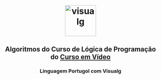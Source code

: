 <h1 align="center">
  <img src="https://dashboard.snapcraft.io/site_media/appmedia/2019/12/visualg.png" height="100" alt="visualg">
</h1>

<h2 align="center">
  Algoritmos do Curso de Lógica de Programação do <a href="http://www.cursoemvideo.com"> Curso em Vídeo </a>
</h2>

<h3 align="center">
  Linguagem Portugol com Visualg
</h3>
